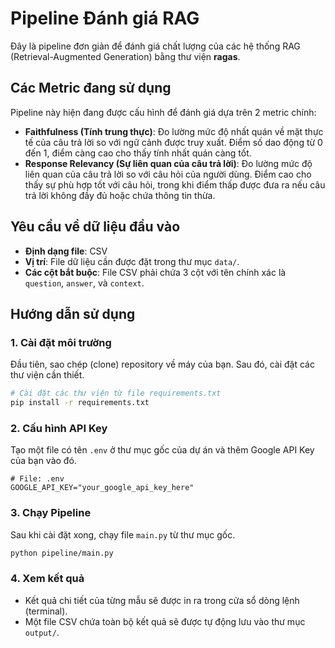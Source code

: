 # Pipeline Đánh giá RAG

Đây là pipeline đơn giản để đánh giá chất lượng của các hệ thống RAG (Retrieval-Augmented Generation) bằng thư viện **ragas**.

## Các Metric đang sử dụng

Pipeline này hiện đang được cấu hình để đánh giá dựa trên 2 metric chính:

- **Faithfulness (Tính trung thực)**: Đo lường mức độ nhất quán về mặt thực tế của câu trả lời so với ngữ cảnh được truy xuất. Điểm số dao động từ 0 đến 1, điểm càng cao cho thấy tính nhất quán càng tốt.
- **Response Relevancy (Sự liên quan của câu trả lời)**: Đo lường mức độ liên quan của câu trả lời so với câu hỏi của người dùng. Điểm cao cho thấy sự phù hợp tốt với câu hỏi, trong khi điểm thấp được đưa ra nếu câu trả lời không đầy đủ hoặc chứa thông tin thừa.

## Yêu cầu về dữ liệu đầu vào

- **Định dạng file**: CSV
- **Vị trí**: File dữ liệu cần được đặt trong thư mục `data/`.
- **Các cột bắt buộc**: File CSV phải chứa 3 cột với tên chính xác là `question`, `answer`, và `context`.

## Hướng dẫn sử dụng

### 1. Cài đặt môi trường

Đầu tiên, sao chép (clone) repository về máy của bạn. Sau đó, cài đặt các thư viện cần thiết.

```bash
# Cài đặt các thư viện từ file requirements.txt
pip install -r requirements.txt
```

### 2. Cấu hình API Key

Tạo một file có tên `.env` ở thư mục gốc của dự án và thêm Google API Key của bạn vào đó.

```plaintext
# File: .env
GOOGLE_API_KEY="your_google_api_key_here"
```

### 3. Chạy Pipeline

Sau khi cài đặt xong, chạy file `main.py` từ thư mục gốc.

```bash
python pipeline/main.py
```

### 4. Xem kết quả

- Kết quả chi tiết của từng mẫu sẽ được in ra trong cửa sổ dòng lệnh (terminal).
- Một file CSV chứa toàn bộ kết quả sẽ được tự động lưu vào thư mục `output/`.